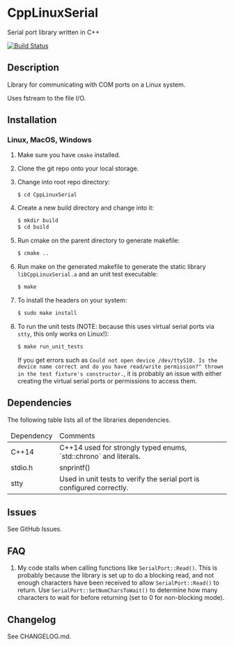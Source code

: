 # CppLinuxSerial

Serial port library written in C++

[![Build Status](https://travis-ci.org/gbmhunter/CppLinuxSerial.svg?branch=master)](https://travis-ci.org/gbmhunter/CppLinuxSerial)

## Description

Library for communicating with COM ports on a Linux system.

Uses fstream to the file I/O.

## Installation

### Linux, MacOS, Windows

1. Make sure you have `cmake` installed.

1. Clone the git repo onto your local storage.

1. Change into root repo directory:

	```
	$ cd CppLinuxSerial
	```

1. Create a new build directory and change into it:

	```bash
	$ mkdir build
	$ cd build
	```

1. Run cmake on the parent directory to generate makefile:

	```bash
	$ cmake ..
	```

1. Run make on the generated makefile to generate the static library `libCppLinuxSerial.a` and an unit test executable:

	```bash
	$ make
	```

1. To install the headers on your system:

	```bash
	$ sudo make install
	```

1. To run the unit tests (NOTE: because this uses virtual serial ports via `stty`, this only works on Linux!):

	```bash
	$ make run_unit_tests
	```

	If you get errors such as `Could not open device /dev/ttyS10. Is the device name correct and do you have read/write permission?" thrown in the test fixture's constructor.`, it is probably an issue with either creating the virtual serial ports or permissions to access them.


## Dependencies

The following table lists all of the libraries dependencies.

<table>
	<thead>
		<tr>
			<td>Dependency</td>
			<td>Comments</td>
		</tr>
	</thead>
	<tbody>
		<tr>
			<td>C++14</td>
			<td>C++14 used for strongly typed enums, `std::chrono` and literals.</td>
		</tr>
		<tr>
			<td>stdio.h</td>
			<td>snprintf()</td>
		</tr>
		<tr>
			<td>stty</td>
			<td>Used in unit tests to verify the serial port is configured correctly.</td>
		</tr>
	</tbody>
</table>

## Issues

See GitHub Issues.
	
## FAQ

1. My code stalls when calling functions like `SerialPort::Read()`. This is probably because the library is set up to do a blocking read, and not enough characters have been received to allow `SerialPort::Read()` to return. Use `SerialPort::SetNumCharsToWait()` to determine how many characters to wait for before returning (set to 0 for non-blocking mode).

## Changelog

See CHANGELOG.md.